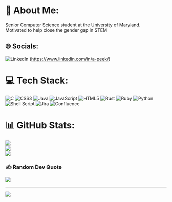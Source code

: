 # 💫 About Me:
Senior Computer Science student at the University of Maryland. <br>Motivated to help close the gender gap in STEM


## 🌐 Socials:
![LinkedIn](https://img.shields.io/badge/LinkedIn-%230077B5.svg?logo=linkedin&logoColor=white) (https://www.linkedin.com/in/a-peek/)

# 💻 Tech Stack:
![C](https://img.shields.io/badge/c-%2300599C.svg?style=flat&logo=c&logoColor=white) ![CSS3](https://img.shields.io/badge/css3-%231572B6.svg?style=flat&logo=css3&logoColor=white) ![Java](https://img.shields.io/badge/java-%23ED8B00.svg?style=flat&logo=java&logoColor=white) ![JavaScript](https://img.shields.io/badge/javascript-%23323330.svg?style=flat&logo=javascript&logoColor=%23F7DF1E) ![HTML5](https://img.shields.io/badge/html5-%23E34F26.svg?style=flat&logo=html5&logoColor=white) ![Rust](https://img.shields.io/badge/rust-%23000000.svg?style=flat&logo=rust&logoColor=white) ![Ruby](https://img.shields.io/badge/ruby-%23CC342D.svg?style=flat&logo=ruby&logoColor=white) ![Python](https://img.shields.io/badge/python-3670A0?style=flat&logo=python&logoColor=ffdd54) ![Shell Script](https://img.shields.io/badge/shell_script-%23121011.svg?style=flat&logo=gnu-bash&logoColor=white) ![Jira](https://img.shields.io/badge/jira-%230A0FFF.svg?style=flat&logo=jira&logoColor=white) ![Confluence](https://img.shields.io/badge/confluence-%23172BF4.svg?style=flat&logo=confluence&logoColor=white)
# 📊 GitHub Stats:
![](https://github-readme-stats.vercel.app/api?username=annemariepeek&theme=tokyonight&hide_border=false&include_all_commits=true&count_private=false)<br/>
![](https://github-readme-streak-stats.herokuapp.com/?user=annemariepeek&theme=tokyonight&hide_border=false)<br/>
![](https://github-readme-stats.vercel.app/api/top-langs/?username=annemariepeek&theme=tokyonight&hide_border=false&include_all_commits=true&count_private=false&layout=compact)

### ✍️ Random Dev Quote
![](https://quotes-github-readme.vercel.app/api?type=horizontal&theme=tokyonight)

---
[![](https://visitcount.itsvg.in/api?id=annemariepeek&icon=0&color=1)](https://visitcount.itsvg.in)

<!-- Proudly created with GPRM ( https://gprm.itsvg.in ) -->

